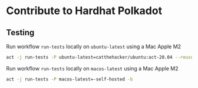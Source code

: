 # Contribute to Hardhat Polkadot

## Testing

Run workflow `run-tests` locally on `ubuntu-latest` using a Mac Apple M2

```bash
act -j run-tests -P ubuntu-latest=catthehacker/ubuntu:act-20.04 --reuse -b
```

Run workflow `run-tests` locally on `macos-latest` using a Mac Apple M2

```bash
act -j run-tests -P macos-latest=-self-hosted -b
```